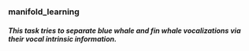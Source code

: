 ### manifold_learning
##### This task tries to separate blue whale and fin whale vocalizations via their vocal intrinsic information. 
